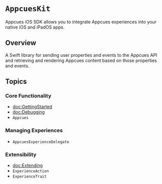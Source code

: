 # ``AppcuesKit``

Appcues iOS SDK allows you to integrate Appcues experiences into your native iOS and iPadOS apps.

## Overview

A Swift library for sending user properties and events to the Appcues API and retrieving and rendering Appcues content based on those properties and events.

## Topics

### Core Functionality

- <doc:GettingStarted>
- <doc:Debugging>
- ``Appcues``

### Managing Experiences

- ``AppcuesExperienceDelegate``

### Extensibility

- <doc:Extending>
- ``ExperienceAction``
- ``ExperienceTrait``
